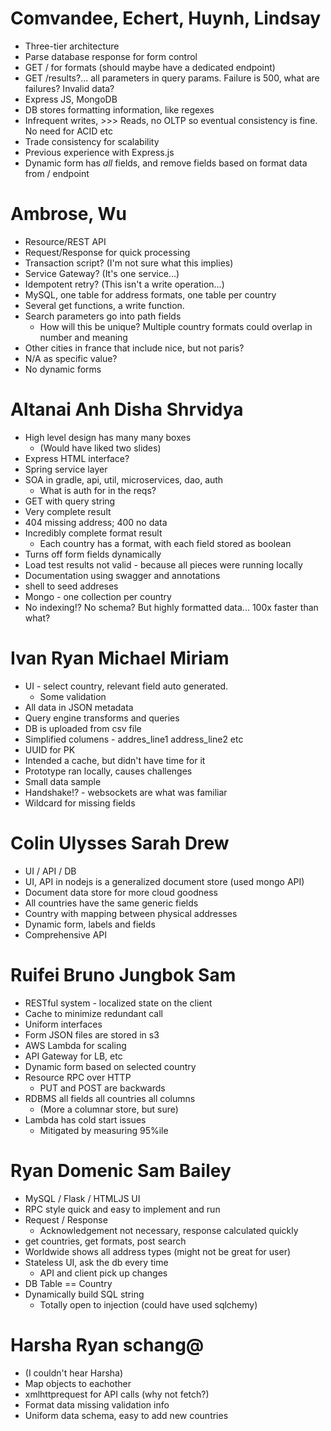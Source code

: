 # Comvandee, Echert, Huynh, Lindsay

- Three-tier architecture
- Parse database response for form control
- GET / for formats (should maybe have a dedicated endpoint)
- GET /results?... all parameters in query params. Failure is 500, what are failures? Invalid data?
- Express JS, MongoDB
- DB stores formatting information, like regexes
- Infrequent writes, >>> Reads, no OLTP so eventual consistency is fine. No need for ACID etc
- Trade consistency for scalability
- Previous experience with Express.js
- Dynamic form has _all_ fields, and remove fields based on format data from / endpoint

# Ambrose, Wu

- Resource/REST API
- Request/Response for quick processing
- Transaction script? (I'm not sure what this implies)
- Service Gateway? (It's one service...)
- Idempotent retry? (This isn't a write operation...)
- MySQL, one table for address formats, one table per country
- Several get functions, a write function.
- Search parameters go into path fields
  - How will this be unique? Multiple country formats could overlap in number and meaning
- Other cities in france that include nice, but not paris?
- N/A as specific value?
- No dynamic forms

# Altanai Anh Disha Shrvidya

- High level design has many many boxes
  - (Would have liked two slides)
- Express HTML interface?
- Spring service layer
- SOA in gradle, api, util, microservices, dao, auth
  - What is auth for in the reqs?
- GET with query string
- Very complete result
- 404 missing address; 400 no data
- Incredibly complete format result
  - Each country has a format, with each field stored as boolean
- Turns off form fields dynamically
- Load test results not valid - because all pieces were running locally
- Documentation using swagger and annotations
- shell to seed addreses
- Mongo - one collection per country
- No indexing!? No schema? But highly formatted data... 100x faster than what?

# Ivan Ryan Michael Miriam

- UI - select country, relevant field auto generated.
  - Some validation
- All data in JSON metadata
- Query engine transforms and queries
- DB is uploaded from csv file
- Simplified columens - addres_line1 address_line2 etc
- UUID for PK
- Intended a cache, but didn't have time for it
- Prototype ran locally, causes challenges
- Small data sample
- Handshake!? - websockets are what was familiar
- Wildcard for missing fields

# Colin Ulysses Sarah Drew

- UI / API / DB
- UI, API in nodejs is a generalized document store (used mongo API)
- Document data store for more cloud goodness
- All countries have the same generic fields
- Country with mapping between physical addresses
- Dynamic form, labels and fields
- Comprehensive API

# Ruifei Bruno Jungbok Sam

- RESTful system - localized state on the client
- Cache to minimize redundant call
- Uniform interfaces
- Form JSON files are stored in s3
- AWS Lambda for scaling
- API Gateway for LB, etc
- Dynamic form based on selected country
- Resource RPC over HTTP
  - PUT and POST are backwards
- RDBMS all fields all countries all columns
  - (More a columnar store, but sure)
- Lambda has cold start issues
  - Mitigated by measuring 95%ile

# Ryan Domenic Sam Bailey

- MySQL / Flask / HTMLJS UI
- RPC style quick and easy to implement and run
- Request / Response
  - Acknowledgement not necessary, response calculated quickly
- get countries, get formats, post search
- Worldwide shows all address types (might not be great for user)
- Stateless UI, ask the db every time
  - API and client pick up changes
- DB Table == Country
- Dynamically build SQL string
  - Totally open to injection (could have used sqlchemy)

# Harsha Ryan schang@

- (I couldn't hear Harsha)
- Map objects to eachother
- xmlhttprequest for API calls (why not fetch?)
- Format data missing validation info
- Uniform data schema, easy to add new countries

